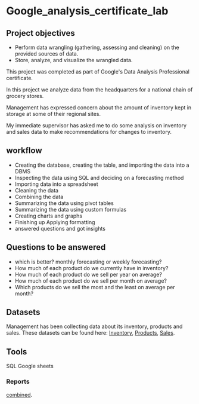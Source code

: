 # Google_analysis_certificate_lab
## Project objectives

* Perform data wrangling (gathering, assessing and cleaning) on the provided sources of data.
* Store, analyze, and visualize the wrangled data.

This project was completed as part of Google's Data Analysis Professional certificate.

In this project we analyze data from the headquarters for a national chain of grocery stores.

Management has expressed concern about the amount of inventory kept in storage at some of their regional sites. 

My immediate supervisor has asked me to do some analysis on inventory and sales data to make recommendations for changes to inventory.

## workflow
* Creating the database, creating the table, and importing the data into a DBMS
* Inspecting the data using SQL and deciding on a forecasting method
* Importing data into a spreadsheet
* Cleaning the data
* Combining the data
* Summarizing the data using pivot tables
* Summarizing the data using custom formulas
* Creating charts and graphs
* Finishing up Applying formatting
* answered questions and got insights


## Questions to be answered
* which is better? monthly forecasting or weekly forecasting?
* How much of each product do we currently have in inventory?
* How much of each product do we sell per year on average?
* How much of each product do we sell per month on average?
* Which products do we sell the most and the least on average per month?

## Datasets
Management has been collecting data about its inventory, products and sales. 
These datasets can be found here: [Inventory](https://drive.google.com/u/0/uc?id=1FCo85-_jwlOkqucuiizlP3WyCEu1uXBH&export=download), [Products](https://drive.google.com/u/0/uc?id=1Qm1FFskt30Cc1I8XbptukBnT3T1ZHeJ-&export=download), [Sales](https://drive.google.com/u/0/uc?id=1hQ3_EqXPANEPhyY-VDKa9LTuB73E_DVT&export=download). 

## Tools
SQL
Google sheets

### Reports

[combined](https://docs.google.com/spreadsheets/d/1_DTRClQkM2Jt9OfKueSTZYtuTdG_Ok9oJ3Ny3sJYBRk/edit?usp=sharing).

